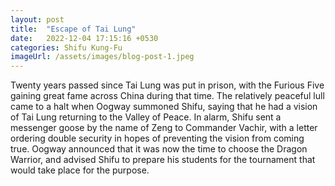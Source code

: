 ```yaml
---
layout: post
title:  "Escape of Tai Lung"
date:   2022-12-04 17:15:16 +0530
categories: Shifu Kung-Fu
imageUrl: /assets/images/blog-post-1.jpeg
---
```

Twenty years passed since Tai Lung was put in prison, with the Furious Five gaining great fame across China during that time. The relatively peaceful lull came to a halt when Oogway summoned Shifu, saying that he had a vision of Tai Lung returning to the Valley of Peace. In alarm, Shifu sent a messenger goose by the name of Zeng to Commander Vachir, with a letter ordering double security in hopes of preventing the vision from coming true. Oogway announced that it was now the time to choose the Dragon Warrior, and advised Shifu to prepare his students for the tournament that would take place for the purpose. 